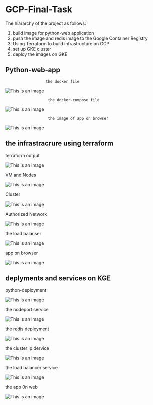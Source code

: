 # GCP-Final-Task

The hiararchy of the project as follows:
1. build image for python-web application
2. push the image and redis image to the Google Container Registry
3. Using Terraform to build infrastructure on GCP
4. set up GKE cluster 
5. deploy the images on GKE

## Python-web-app
                      the docker file 
![This is an image](https://github.com/enggamal/gcp-final-task/blob/main/python-app/dockerfile.png)

                       the docker-compose file
![This is an image](https://github.com/enggamal/gcp-final-task/blob/main/python-app/docker-compose)
             
                       the image of app on browser 
![This is an image](https://github.com/enggamal/gcp-final-task/blob/main/python-app/python-app-web.png)

## the infrastracrure using terraform 
  
terraform output

![This is an image](https://github.com/enggamal/gcp-final-task/blob/main/infrastructure-tf/terra-out.png)

VM and Nodes

![This is an image](https://github.com/enggamal/gcp-final-task/blob/main/infrastructure-tf/vm-nodes.png)

Cluster 

![This is an image](https://github.com/enggamal/gcp-final-task/blob/main/infrastructure-tf/k8s-cluster.png)

Authorized Network 

![This is an image](https://github.com/enggamal/gcp-final-task/blob/main/infrastructure-tf/authorized-network.png)

the load balanser

![This is an image](https://github.com/enggamal/gcp-final-task/blob/main/infrastructure-tf/load-balancer.png)

app on browser

![This is an image](https://github.com/enggamal/gcp-final-task/blob/main/infrastructure-tf/app-on-browser.png)




## deplyments and services on KGE

python-deployment

![This is an image](https://github.com/enggamal/gcp-final-task/blob/main/yaml-files/python-dep-yaml.png)

the nodeport service

![This is an image](https://github.com/enggamal/gcp-final-task/blob/main/yaml-files/node-port-service.png)

the redis deployment 

![This is an image](https://github.com/enggamal/gcp-final-task/blob/main/yaml-files/redis-dep.png)

the cluster ip dervice

![This is an image](https://github.com/enggamal/gcp-final-task/blob/main/yaml-files/cluster-ip.png)

the load balancer service

![This is an image](https://github.com/enggamal/gcp-final-task/blob/main/yaml-files/lb-service.png)

the app 0n web 

![This is an image](https://github.com/enggamal/gcp-final-task/blob/main/yaml-files/app-on-web.png)
